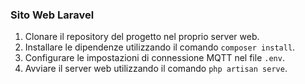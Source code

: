 ### Sito Web Laravel

1. Clonare il repository del progetto nel proprio server web.
2. Installare le dipendenze utilizzando il comando `composer install`.
3. Configurare le impostazioni di connessione MQTT nel file `.env`.
4. Avviare il server web utilizzando il comando `php artisan serve`.
